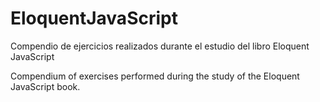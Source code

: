 # EloquentJavaScript

Compendio de ejercicios realizados durante el estudio del libro Eloquent JavaScript

Compendium of exercises performed during the study of the Eloquent JavaScript book.
